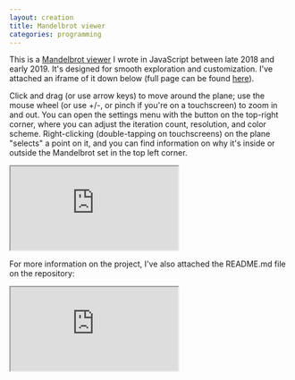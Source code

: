 ```yaml
---
layout: creation
title: Mandelbrot viewer
categories: programming
---
```


This is a [Mandelbrot viewer](https://github.com/NewDefectus/mandelbrot) I wrote in JavaScript between late 2018 and early 2019. It's designed for smooth exploration and customization. I've attached an iframe of it down below (full page can be found [here](https://newdefectus.github.io/mandelbrot/)).

Click and drag (or use arrow keys) to move around the plane; use the mouse wheel (or use +/-, or pinch if you're on a touchscreen) to zoom in and out. You can open the settings menu with the button on the top-right corner, where you can adjust the iteration count, resolution, and color scheme. Right-clicking (double-tapping on touchscreens) on the plane "selects" a point on it, and you can find information on why it's inside or outside the Mandelbrot set in the top left corner.

<iframe src="https://newdefectus.github.io/mandelbrot/?iters=256"></iframe>

For more information on the project, I've also attached the README.md file on the repository:

<iframe src="https://github.com/NewDefectus/mandelbrot/blob/master/README.md"></iframe>